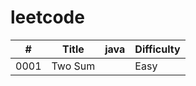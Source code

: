 # leetcode
| #  |Title	 | java	 |Difficulty|
|----|-------|-------|----------|
|0001|Two Sum|	   	 | Easy     |
